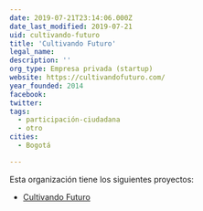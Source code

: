 ```yaml
---
date: 2019-07-21T23:14:06.000Z
date_last_modified: 2019-07-21
uid: cultivando-futuro
title: 'Cultivando Futuro'
legal_name: 
description: ''
org_type: Empresa privada (startup)
website: https://cultivandofuturo.com/
year_founded: 2014
facebook: 
twitter: 
tags:
  - participación-ciudadana
  - otro
cities: 
  - Bogotá

---
```


Esta organización tiene los siguientes proyectos:

- [Cultivando Futuro](/proyectos/cultivando-futuro)
